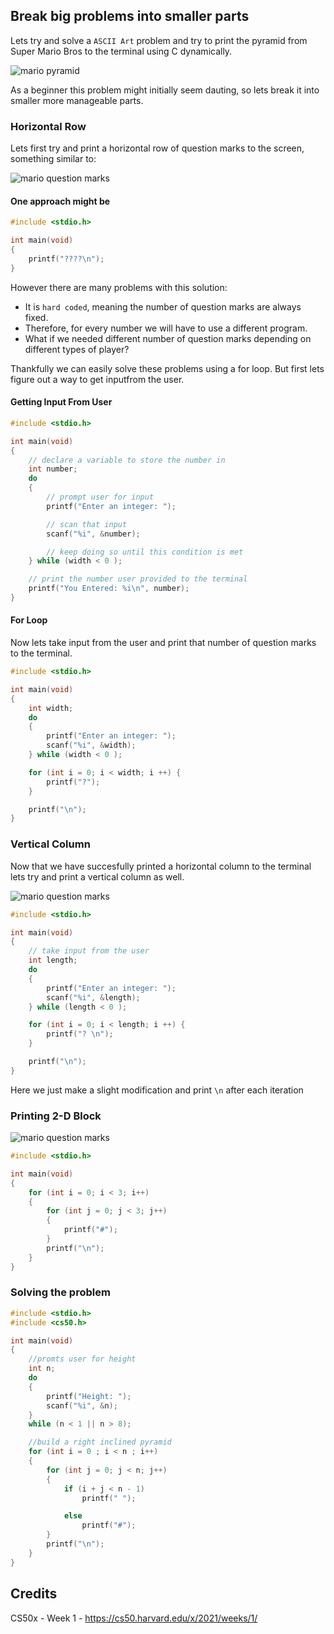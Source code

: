## Break big problems into smaller parts

Lets try and solve a `ASCII Art` problem and try to print the pyramid from Super Mario Bros to the terminal using C dynamically.

![mario pyramid](./assets/mario3.png)

As a beginner this problem might initially seem dauting, so lets break it into smaller more manageable parts.

### Horizontal Row

Lets first try and print a horizontal row of question marks to the screen, something similar to:

![mario question marks](./assets/mario0.png)

#### One approach might be

```cpp
#include <stdio.h>

int main(void)
{
    printf("????\n");
}
```

However there are many problems with this solution:

- It is `hard coded`, meaning the number of question marks are always fixed.
- Therefore, for every number we will have to use a different program.
- What if we needed different number of question marks depending on different types of player?

Thankfully we can easily solve these problems using a for loop.
But first lets figure out a way to get inputfrom the user.

#### Getting Input From User

```cpp
#include <stdio.h>

int main(void)
{
    // declare a variable to store the number in
    int number;
    do
    {
        // prompt user for input
        printf("Enter an integer: ");

        // scan that input
        scanf("%i", &number);

        // keep doing so until this condition is met
    } while (width < 0 );

    // print the number user provided to the terminal
    printf("You Entered: %i\n", number);
}
```

#### For Loop

Now lets take input from the user and print that number of question marks to the terminal.

```cpp
#include <stdio.h>

int main(void)
{
    int width;
    do
    {
        printf("Enter an integer: ");
        scanf("%i", &width);
    } while (width < 0 );

    for (int i = 0; i < width; i ++) {
        printf("?");
    }

    printf("\n");
}
```

### Vertical Column

Now that we have succesfully printed a horizontal column to the terminal lets try and print a vertical column as well.

![mario question marks](./assets/mario1.png)

```cpp
#include <stdio.h>

int main(void)
{
    // take input from the user
    int length;
    do
    {
        printf("Enter an integer: ");
        scanf("%i", &length);
    } while (length < 0 );

    for (int i = 0; i < length; i ++) {
        printf("? \n");
    }

    printf("\n");
}
```

Here we just make a slight modification and print `\n` after each iteration

### Printing 2-D Block

![mario question marks](./assets/mario2.png)

```cpp
#include <stdio.h>

int main(void)
{
    for (int i = 0; i < 3; i++)
    {
        for (int j = 0; j < 3; j++)
        {
            printf("#");
        }
        printf("\n");
    }
}

```

### Solving the problem

```cpp
#include <stdio.h>
#include <cs50.h>

int main(void)
{
    //promts user for height
    int n;
    do
    {
        printf("Height: ");
        scanf("%i", &n);
    }
    while (n < 1 || n > 8);

    //build a right inclined pyramid
    for (int i = 0 ; i < n ; i++)
    {
        for (int j = 0; j < n; j++)
        {
            if (i + j < n - 1)
                printf(" ");

            else
                printf("#");
        }
        printf("\n");
    }
}

```

## Credits

CS50x - Week 1 - https://cs50.harvard.edu/x/2021/weeks/1/
